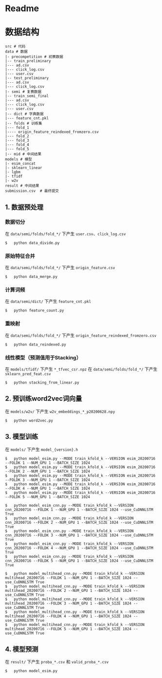 # Readme

# 数据结构

```
src # 代码
data # 数据
|- precompetition # 初赛数据
|-- train_preliminary
|--- ad.csv
|--- click_log.csv
|--- user.csv
|-- test_preliminary
|--- ad.csv
|--- click_log.csv
|- semi # 复赛数据
|-- train_semi_final
|--- ad.csv
|--- click_log.csv
|--- user.csv
|-- dict # 字典数据
|--- feature_cnt.pkl
|-- folds # 训练集
|--- fold_1
|---- origin_feature_reindexed_fromzero.csv
|--- fold_2
|--- fold_3
|--- fold_4
|--- fold_5
|-- mid # 中间结果
models # 模型
|- esim_concat
|- sklearn_linear
|- lgbm
|- tfidf
|- w2v
result # 中间结果
submission.csv  # 最终提交
``` 

## 1. 数据预处理

### 数据切分
在 `data/semi/folds/fold_*/` 下产生 `user.csv`、`click_log.csv`
```shell
$   python data_divide.py
```

### 原始特征合并
在 `data/semi/folds/fold_*/` 下产生 `origin_feature.csv`
```shell
$   python data_merge.py
```

### 计算词频
在 `data/semi/dict/` 下产生 `feature_cnt.pkl`
```shell
$   python feature_count.py
```

### 重映射
在 `data/semi/folds/fold_*/` 下产生 `origin_feature_reindexed_fromzero.csv`
```shell
$   python data_reindexed.py
```

### 线性模型（预测值用于Stacking）
在 `models/tfidf/` 下产生 `*_tfvec_csr.npz`
在 `data/semi/folds/fold_*/` 下产生 `sklearn_pred_feat.csv`
```shell
$   python stacking_from_linear.py
```

## 2. 预训练word2vec词向量
在 `models/w2v/` 下产生 `w2v_embeddings_*_p20200628.npy`
```shell
$   python word2vec.py
```

## 3. 模型训练
在 `models/` 下产生 `model_{version}.h`
```shell
$   python model_esim.py --MODE train_kfold_k --VERSION esim_20200716 --FOLDK 1 --NUM_GPU 1 --BATCH_SIZE 1024
$   python model_esim.py --MODE train_kfold_k --VERSION esim_20200716 --FOLDK 2 --NUM_GPU 1 --BATCH_SIZE 1024
$   python model_esim.py --MODE train_kfold_k --VERSION esim_20200716 --FOLDK 3 --NUM_GPU 1 --BATCH_SIZE 1024
$   python model_esim.py --MODE train_kfold_k --VERSION esim_20200716 --FOLDK 4 --NUM_GPU 1 --BATCH_SIZE 1024
$   python model_esim.py --MODE train_kfold_k --VERSION esim_20200716 --FOLDK 5 --NUM_GPU 1 --BATCH_SIZE 1024

$   python model_esim_cnn.py --MODE train_kfold_k --VERSION cnn_20200716 --FOLDK 1 --NUM_GPU 1 --BATCH_SIZE 1024 --use_CuDNNLSTM True
$   python model_esim_cnn.py --MODE train_kfold_k --VERSION cnn_20200716 --FOLDK 2 --NUM_GPU 1 --BATCH_SIZE 1024 --use_CuDNNLSTM True
$   python model_esim_cnn.py --MODE train_kfold_k --VERSION cnn_20200716 --FOLDK 3 --NUM_GPU 1 --BATCH_SIZE 1024 --use_CuDNNLSTM True
$   python model_esim_cnn.py --MODE train_kfold_k --VERSION cnn_20200716 --FOLDK 4 --NUM_GPU 1 --BATCH_SIZE 1024 --use_CuDNNLSTM True
$   python model_esim_cnn.py --MODE train_kfold_k --VERSION cnn_20200716 --FOLDK 5 --NUM_GPU 1 --BATCH_SIZE 1024 --use_CuDNNLSTM True

$   python model_multihead_cnn.py --MODE train_kfold_k --VERSION multihead_20200716 --FOLDK 1 --NUM_GPU 1 --BATCH_SIZE 1024 --use_CuDNNLSTM True
$   python model_multihead_cnn.py --MODE train_kfold_k --VERSION multihead_20200716 --FOLDK 2 --NUM_GPU 1 --BATCH_SIZE 1024 --use_CuDNNLSTM True
$   python model_multihead_cnn.py --MODE train_kfold_k --VERSION multihead_20200716 --FOLDK 3 --NUM_GPU 1 --BATCH_SIZE 1024 --use_CuDNNLSTM True
$   python model_multihead_cnn.py --MODE train_kfold_k --VERSION multihead_20200716 --FOLDK 4 --NUM_GPU 1 --BATCH_SIZE 1024 --use_CuDNNLSTM True
$   python model_multihead_cnn.py --MODE train_kfold_k --VERSION multihead_20200716 --FOLDK 5 --NUM_GPU 1 --BATCH_SIZE 1024 --use_CuDNNLSTM True
```

## 4. 模型预测
在 `result/` 下产生 `proba_*.csv` 和 `valid_proba_*.csv`
```shell
$   python model_esim.py
```
